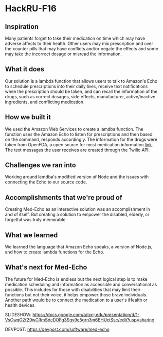 # HackRU-F16
## Inspiration
Many patients forget to take their medication on time which may have adverse affects to their health. Other users may mix prescription and over the counter pills that may have conflicts and/or negate the effects and some may take the incorrect dosage or misread the information. 

## What it does
Our solution is a lambda function that allows users to talk to Amazon's Echo to schedule prescriptions into their daily lives, receive text notifications when the prescription should be taken, and can recall the information of the drugs, such as correct dosages, side effects, manufacturer, active/inactive ingredients, and conflicting medication. 

## How we built it
We used the Amazon Web Services to create a lamdba function. The function uses the Amazon Echo to listen for prescriptions and then based on the command, responds accordingly. The information for the drugs were taken from OpenFDA, a open source for most medication information [link](https://open.fda.gov). The text messages the user receives are created through the Twilio API. 

## Challenges we ran into
Working around lamdba's modified version of Node and the issues with connecting the Echo to our source code. 

## Accomplishments that we're proud of
Creating Med-Echo as an interactive solution was an accomplishment in and of itself. But creating a solution to empower the disabled, elderly, or forgetful was truly memorable. 

## What we learned
We learned the language that Amazon Echo speaks, a version of Node.js, and how to create lambda functions for the Echo. 

## What's next for Med-Echo
The future for Med-Echo is endless but the next logical step is to make medication scheduling and information as accessible and conversational as possible. This includes for those with disabilities that may limit their functions but not their voice, it helps empower those brave individuals. Another path would be to connect the medication to a user's iHealth or health devices. 

SLIDESHOW: https://docs.google.com/a/tcnj.edu/presentation/d/1-VsCwqO2f29wCRmSdeDOFg3Sgy9e5grn3m6EHUctSsc/edit?usp=sharing

DEVPOST: https://devpost.com/software/med-echo
